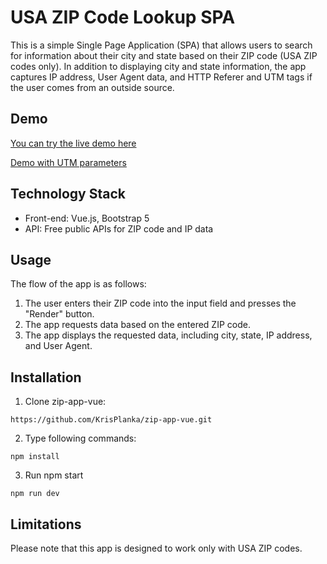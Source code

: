 # USA ZIP Code Lookup SPA

This is a simple Single Page Application (SPA) that allows users to search for information about their city and state based on their ZIP code (USA ZIP codes only). In addition to displaying city and state information, the app captures IP address, User Agent data, and HTTP Referer and UTM tags if the user comes from an outside source.

## Demo
[You can try the live demo here](https://krisplanka.github.io/zip-app-vue/)


[Demo with UTM parameters](https://krisplanka.github.io/zip-app-vue/?utm_source=github&utm_medium=link&utm_campaign=test)


## Technology Stack
- Front-end: Vue.js, Bootstrap 5
- API: Free public APIs for ZIP code and IP data

## Usage
The flow of the app is as follows:

1. The user enters their ZIP code into the input field and presses the "Render" button.
2. The app requests data based on the entered ZIP code.
3. The app displays the requested data, including city, state, IP address, and User Agent.

## Installation

1. Clone zip-app-vue:
``` console
https://github.com/KrisPlanka/zip-app-vue.git
```

2. Type following commands:
``` console
npm install
```

3. Run npm start
``` console
npm run dev
```

## Limitations
Please note that this app is designed to work only with USA ZIP codes.

